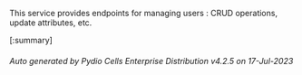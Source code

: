 






This service provides endpoints for managing users : CRUD operations, update attributes, etc.

[:summary]

###### Auto generated by Pydio Cells Enterprise Distribution v4.2.5 on 17-Jul-2023
